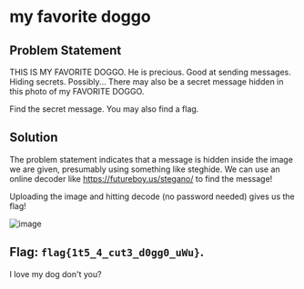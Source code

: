 # my favorite doggo
## Problem Statement

THIS IS MY FAVORITE DOGGO. He is precious. Good at sending messages. Hiding secrets. Possibly... There may also be a secret message hidden in this photo of my FAVORITE DOGGO. 

Find the secret message. You may also find a flag.

## Solution
The problem statement indicates that a message is hidden inside the image we are given, presumably using something like steghide. We can use an online decoder like https://futureboy.us/stegano/ to find the message!

Uploading the image and hitting decode (no password needed) gives us the flag!

![image](https://user-images.githubusercontent.com/100059668/176830353-61070ef6-a280-4db6-9f11-463db7dc2e30.png)

## Flag: ``flag{1t5_4_cut3_d0gg0_uWu}``. 

I love my dog don't you?
